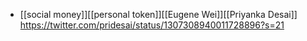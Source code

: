 - [[social money]][[personal token]][[Eugene Wei]][[Priyanka Desai]] https://twitter.com/pridesai/status/1307308940011728896?s=21
